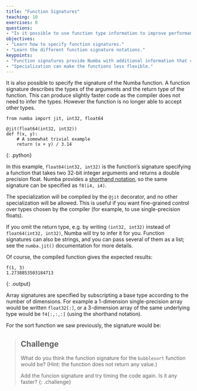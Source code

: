 ```yaml
---
title: "Function Signatures"
teaching: 10
exercises: 0
questions:
- "Is it possible to use function type information to improve performance with Numba?" 
objectives:
- "Learn how to specify function signatures."
- "Learn the different function signature notations."
keypoints:
- "Function signatures provide Numba with additional information that can help improve performance."
- "Specialization can make the functions less flexible."
---
```

It is also possible to specify the signature of the Numba function. A function signature describes the types of the arguments and the return 
type of the function. This can produce slightly faster code as the compiler does not need to infer the types. However the function is no 
longer able to accept other types. 

~~~
from numba import jit, int32, float64

@jit(float64(int32, int32))
def f(x, y):
    # A somewhat trivial example
    return (x + y) / 3.14
~~~
{: .python}

In this example, `float64(int32, int32)` is the function’s signature specifying a function that takes two 32-bit integer arguments and returns
a double precision float. Numba provides a [shorthand notation](http://numba.pydata.org/numba-doc/0.31.0/reference/types.html#numbers), so the same 
signature can be specified as `f8(i4, i4)`.

The specialization will be compiled by the `@jit` decorator, and no other specialization will be allowed. This is useful if you want fine-grained 
control over types chosen by the compiler (for example, to use single-precision floats).

If you omit the return type, e.g. by writing `(int32, int32)` instead of `float64(int32, int32)`, Numba will try to infer it for you. 
Function signatures can also be strings, and you can pass several of them as a list; see the `numba.jit()` documentation for more details.

Of course, the compiled function gives the expected results:

~~~
f(1, 3)
1.2738853503184713
~~~
{: .output}

Array signatures are specified by subscripting a base type according to the number of dimensions. For example a 1-dimension single-precision array 
would be written `float32[:]`, or a 3-dimension array of the same underlying type would be `f4[:,:,:]` (using the shorthand notation).

For the sort function we saw previously, the signature would be:

> ## Challenge
> What do you think the function signature for the `bubblesort` function would be? (Hint: the function does not return any value.)
>
> Add the funcion signature and try timing the code again. Is it any faster?
{: .challenge}
